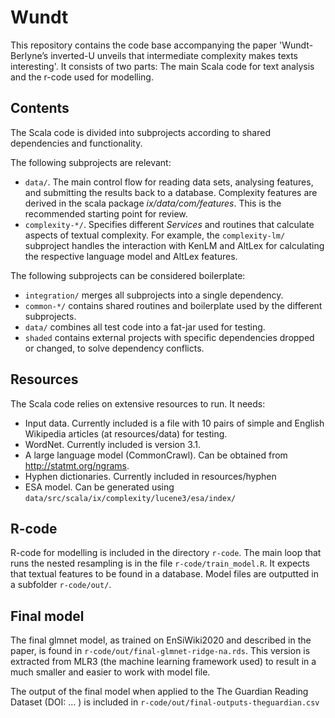 # Wundt
This repository contains the code base accompanying the paper 'Wundt-Berlyne’s inverted-U unveils that intermediate complexity makes texts interesting'. 
It consists of two parts: The main Scala code for text analysis and the r-code used for modelling.

## Contents
The Scala code is divided into subprojects according to shared dependencies and functionality.

The following subprojects are relevant:
* `data/`. The main control flow for reading data sets, analysing features, and submitting the results back to a database. Complexity features are derived in the scala package _ix/data/com/features_. This is the recommended starting point for review.
* `complexity-*/`. Specifies different _Services_ and routines that calculate aspects of textual complexity. For example, the `complexity-lm/` subproject handles the interaction with KenLM and AltLex for calculating the respective language model and AltLex features.

The following subprojects can be considered boilerplate:
* `integration/` merges all subprojects into a single dependency.  
* `common-*/` contains shared routines and boilerplate used by the different subprojects.
* `data/` combines all test code into a fat-jar used for testing.
* `shaded` contains external projects with specific dependencies dropped or changed, to solve dependency conflicts. 

## Resources
The Scala code relies on extensive resources to run. It needs:
* Input data. Currently included is a file with 10 pairs of simple and English Wikipedia articles (at resources/data) for testing.
* WordNet. Currently included is version 3.1.
* A large language model (CommonCrawl). Can be obtained from http://statmt.org/ngrams.
* Hyphen dictionaries. Currently included in resources/hyphen 
* ESA model. Can be generated using `data/src/scala/ix/complexity/lucene3/esa/index/`

## R-code
R-code for modelling is included in the directory `r-code`. The main loop that runs the nested resampling is in the file `r-code/train_model.R`. It expects that textual features to be found in a database. Model files are outputted in a subfolder `r-code/out/`.    

## Final model
The final glmnet model, as trained on EnSiWiki2020 and described in the paper, is found in `r-code/out/final-glmnet-ridge-na.rds`. This version is extracted from MLR3 (the machine learning framework used) to result in a much smaller and easier to work with model file.

The output of the final model when applied to the The Guardian Reading Dataset (DOI: ... ) is included in `r-code/out/final-outputs-theguardian.csv`   

